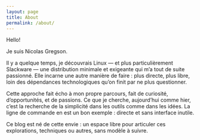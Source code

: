 ```yaml
---
layout: page
title: About
permalink: /about/
---
```


Hello!

Je suis Nicolas Gregson.

Il y a quelque temps, je découvrais Linux — et plus particulièrement Slackware — une distribution minimale et exigeante qui m’a tout de suite passionné. Elle incarne une autre manière de faire : plus directe, plus libre, loin des dépendances technologiques qu’on finit par ne plus questionner.

Cette approche fait écho à mon propre parcours, fait de curiosité, d’opportunités, et de passions. Ce que je cherche, aujourd’hui comme hier, c’est la recherche de la simplicité dans les outils comme dans les idées. La ligne de commande en est un bon exemple : directe et sans interface inutile.

Ce blog est né de cette envie : un espace libre pour articuler ces explorations, techniques ou autres, sans modèle à suivre.
